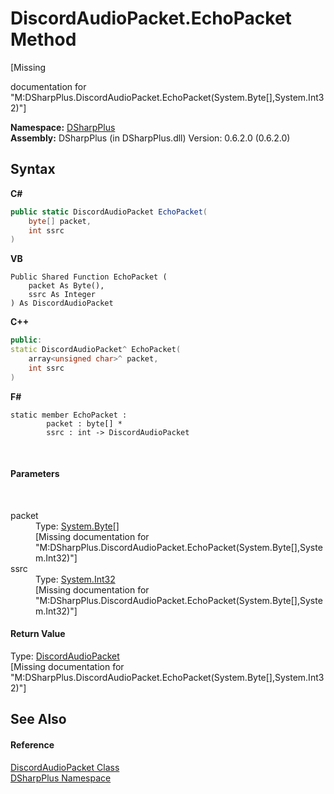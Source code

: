 # DiscordAudioPacket.EchoPacket Method 
 

\[Missing <summary> documentation for "M:DSharpPlus.DiscordAudioPacket.EchoPacket(System.Byte[],System.Int32)"\]

**Namespace:**&nbsp;<a href="503971eb-de5e-a570-9922-de9500a9b1cc">DSharpPlus</a><br />**Assembly:**&nbsp;DSharpPlus (in DSharpPlus.dll) Version: 0.6.2.0 (0.6.2.0)

## Syntax

**C#**<br />
``` C#
public static DiscordAudioPacket EchoPacket(
	byte[] packet,
	int ssrc
)
```

**VB**<br />
``` VB
Public Shared Function EchoPacket ( 
	packet As Byte(),
	ssrc As Integer
) As DiscordAudioPacket
```

**C++**<br />
``` C++
public:
static DiscordAudioPacket^ EchoPacket(
	array<unsigned char>^ packet, 
	int ssrc
)
```

**F#**<br />
``` F#
static member EchoPacket : 
        packet : byte[] * 
        ssrc : int -> DiscordAudioPacket 

```

<br />

#### Parameters
&nbsp;<dl><dt>packet</dt><dd>Type: <a href="http://msdn2.microsoft.com/en-us/library/yyb1w04y" target="_blank">System.Byte</a>[]<br />\[Missing <param name="packet"/> documentation for "M:DSharpPlus.DiscordAudioPacket.EchoPacket(System.Byte[],System.Int32)"\]</dd><dt>ssrc</dt><dd>Type: <a href="http://msdn2.microsoft.com/en-us/library/td2s409d" target="_blank">System.Int32</a><br />\[Missing <param name="ssrc"/> documentation for "M:DSharpPlus.DiscordAudioPacket.EchoPacket(System.Byte[],System.Int32)"\]</dd></dl>

#### Return Value
Type: <a href="8061c5bb-1836-275b-f75b-210cabaf81e7">DiscordAudioPacket</a><br />\[Missing <returns> documentation for "M:DSharpPlus.DiscordAudioPacket.EchoPacket(System.Byte[],System.Int32)"\]

## See Also


#### Reference
<a href="8061c5bb-1836-275b-f75b-210cabaf81e7">DiscordAudioPacket Class</a><br /><a href="503971eb-de5e-a570-9922-de9500a9b1cc">DSharpPlus Namespace</a><br />